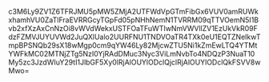 c3M6Ly9ZV1Z6TFRJMU5pMW5ZMjA2UTFWdVpGTmFibGx6VUV0amRUWkxhamhVU0ZaTlFraEVRRGcyTGpFd05pNHhNemN1TVRRM09qTTVOemN5I1Bvb2xfXzAxCnNzOi8vWVdWekxUSTFOaTFuWTIwNmVWVllZV1EzUkVkR09FdzFZMVJUYUVWd2JuQXlUalo2UURFNU1TNDVOaTR4TXk0eU1EQTZNelkwTmpBPSNQb29sX18wMgp0cm9qYW46Ly82MjcwZTU5Ni1kZmEwLTQ4YTMtYWFkMC02MTNjZTg5NzI0YjRAdDMuc3Nyc3ViLmNvbTo4NDQzP3NuaT10My5zc3JzdWIuY29tI1JlbGF5Xy0lRjAlOUYlODclQjclRjAlOUYlODclQkFSVV8wMwo=
